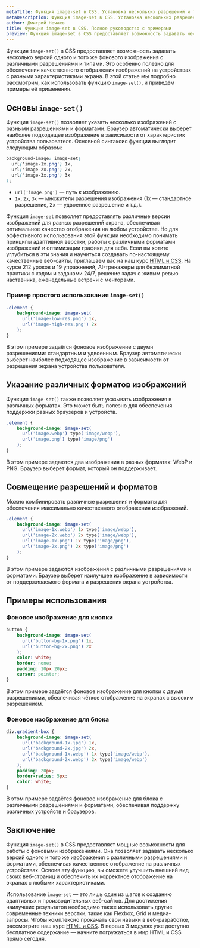 ```yaml
---
metaTitle: Функция image-set в CSS. Установка нескольких разрешений и типов фонового изображения
metaDescription: Функция image-set в CSS. Установка нескольких разрешений и типов фонового изображения
author: Дмитрий Нечаев
title: Функция image-set в CSS. Полное руководство с примерами
preview: Функция image-set в CSS предоставляет возможность задавать несколько версий одного и того же фонового изображения с различными разрешениями и типами.
---
```


Функция `image-set()` в CSS предоставляет возможность задавать несколько версий одного и того же фонового изображения с различными разрешениями и типами. Это особенно полезно для обеспечения качественного отображения изображений на устройствах с разными характеристиками экрана. В этой статье мы подробно рассмотрим, как использовать функцию `image-set()`, и приведём примеры её применения.

## Основы `image-set()`

Функция `image-set()` позволяет указать несколько изображений с разными разрешениями и форматами. Браузер автоматически выберет наиболее подходящее изображение в зависимости от характеристик устройства пользователя. Основной синтаксис функции выглядит следующим образом:

```css
background-image: image-set(
  url('image-1x.png') 1x,
  url('image-2x.png') 2x,
  url('image-3x.png') 3x
);

```

- `url('image.png')` — путь к изображению.
- `1x`, `2x`, `3x` — множители разрешения изображения (1x — стандартное разрешение, 2x — удвоенное разрешение и т.д.).

Функция `image-set` позволяет предоставлять различные версии изображений для разных разрешений экрана, обеспечивая оптимальное качество отображения на любом устройстве. Но для эффективного использования этой функции необходимо понимать принципы адаптивной верстки, работы с различными форматами изображений и оптимизации графики для веба. Если вы хотите углубиться в эти знания и научиться создавать по-настоящему качественные веб-сайты, приглашаем вас на наш курс [HTML и CSS](https://purpleschool.ru/course/html-css?utm_source=knowledgebase&utm_medium=text&utm_campaign=funktsiia-image-set-v-css-polnoe-rukovodstvo-s-primerami). На курсе 212 уроков и 19 упражнений, AI-тренажеры для безлимитной практики с кодом и задачами 24/7, решение задач с живым ревью наставника, еженедельные встречи с менторами.

### Пример простого использования `image-set()`

```css
.element {
    background-image: image-set(
      url('image-low-res.png') 1x,
      url('image-high-res.png') 2x
    );
}

```

В этом примере задаётся фоновое изображение с двумя разрешениями: стандартным и удвоенным. Браузер автоматически выберет наиболее подходящее изображение в зависимости от разрешения экрана устройства пользователя.

## Указание различных форматов изображений

Функция `image-set()` также позволяет указывать изображения в различных форматах. Это может быть полезно для обеспечения поддержки разных браузеров и устройств.

```css
.element {
    background-image: image-set(
      url('image.webp') type('image/webp'),
      url('image.png') type('image/png')
    );
}

```

В этом примере задаются два изображения в разных форматах: WebP и PNG. Браузер выберет формат, который он поддерживает.

## Совмещение разрешений и форматов

Можно комбинировать различные разрешения и форматы для обеспечения максимально качественного отображения изображений.

```css
.element {
    background-image: image-set(
      url('image-1x.webp') 1x type('image/webp'),
      url('image-2x.webp') 2x type('image/webp'),
      url('image-1x.png') 1x type('image/png'),
      url('image-2x.png') 2x type('image/png')
    );
}

```

В этом примере задаются изображения с различными разрешениями и форматами. Браузер выберет наилучшее изображение в зависимости от поддерживаемого формата и разрешения экрана устройства.

## Примеры использования

### Фоновое изображение для кнопки

```css
button {
    background-image: image-set(
      url('button-bg-1x.png') 1x,
      url('button-bg-2x.png') 2x
    );
    color: white;
    border: none;
    padding: 10px 20px;
    cursor: pointer;
}

```

В этом примере задаётся фоновое изображение для кнопки с двумя разрешениями, обеспечивая чёткое отображение на экранах с высоким разрешением.

### Фоновое изображение для блока

```css
div.gradient-box {
    background-image: image-set(
      url('background-1x.jpg') 1x,
      url('background-2x.jpg') 2x,
      url('background-1x.webp') 1x type('image/webp'),
      url('background-2x.webp') 2x type('image/webp')
    );
    padding: 20px;
    border-radius: 5px;
    color: white;
}

```

В этом примере задаётся фоновое изображение для блока с различными разрешениями и форматами, обеспечивая поддержку различных устройств и браузеров.

## Заключение

Функция `image-set()` в CSS предоставляет мощные возможности для работы с фоновыми изображениями. Она позволяет задавать несколько версий одного и того же изображения с различными разрешениями и форматами, обеспечивая качественное отображение на различных устройствах. Освоив эту функцию, вы сможете улучшить внешний вид своих веб-страниц и обеспечить их корректное отображение на экранах с любыми характеристиками.

Использование `image-set` — это лишь один из шагов к созданию адаптивных и производительных веб-сайтов. Для достижения наилучших результатов необходимо также использовать другие современные техники верстки, такие как Flexbox, Grid и медиа-запросы. Чтобы комплексно прокачать свои навыки в веб-разработке, рассмотрите наш курс [HTML и CSS](https://purpleschool.ru/course/html-css?utm_source=knowledgebase&utm_medium=text&utm_campaign=funktsiia-image-set-v-css-polnoe-rukovodstvo-s-primerami). В первых 3 модулях уже доступно бесплатное содержание — начните погружаться в мир HTML и CSS прямо сегодня.
